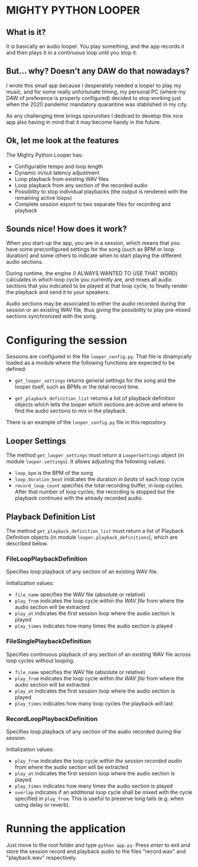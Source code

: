 # MIGHTY PYTHON LOOPER #

## What is it? ##

It is basically an audio looper. You play something, and the app records it 
and then plays it in a continuous loop until you stop it.

## But... why? Doesn't any DAW do  that nowadays? ##

I wrote this small app because I desperately needed a looper to play my music,
and for some really unfortunate timing, my personal PC (where my DAW of 
preference is properly configured) decided to stop working just when the 2020
pandemic mandatory quarantine was stablished in my city.

As any challenging time brings oporunities I dediced to develop this nice app
also having in mind that it may become handy in the future.

## Ok, let me look at the features ##

The Mighty Python Looper has:

- Configurable tempo and loop length
- Dynamic in/out latency adjustment
- Loop playback from existing WAV files
- Loop playback from any section of the recorded audio
- Possibility to stop individual playbacks (the output is rendered with the 
  remaining active loops)
- Complete session export to two separate files for recording and playback

## Sounds nice! How does it work? ##

When you start-up the app, you are in a session, which means that you have some
preconfigured settings for the song (such as BPM or loop duration) and some 
others to indicate when to start playing the different audio sections.

During runtime, the engine (I ALWAYS WANTED TO USE THAT WORD) calculates in 
which loop cycle you currently are, and mixes all audio sections that you 
indicated to be played at that loop cycle, to finally render the playback and
send it to your speakers.

Audio sections may be associated to either the audio recorded during the 
session or an existing WAV file, thus giving the possibility to play pre-mixed 
sections synchronized with the song.

# Configuring the session #

Sessions are configured in the file `looper_config.py`. That file is 
dinamycally loaded as a module where the following functions are expected to 
be defined:

- `get_looper_settings` returns general settings for the song and the looper 
  itself, such as BPMs or the total record time.

- `get_playback_definition_list` returns a list of playback definition objects
  which tells the looper which sections are active and where to find the audio
  sections to mix in the playback.

There is an example of the `looper_config.py` file in this repository.

## Looper Settings ##

The method `get_looper_settings` must return a `LooperSettings` object (in 
module `looper.settings`). It allows adjusting the following values:

- `loop_bpm` is the BPM of the song
- `loop_duration_beat` inidcates the duration *in beats* of each loop cycle
- `record_loop_count` specifies the total recording buffer, in loop cycles. 
  After that number of loop cycles, the recording is stopped but the playback
  continues with the already recorded audio.

## Playback Definition List ##

The method `get_playback_definition_list` must return a list of Playback 
Definition objects (in module `looper.playback_definitions`), which are described
below.

### FileLoopPlaybackDefinition ###

Specifies loop playback of any section of an existing WAV file.

Initialization values:

- `file_name` specifies the WAV file (absolute or relative)
- `play_from` indicates the loop cycle *within the WAV file* from where the 
   audio section will be extracted
- `play_at` indicates the first session loop where the audio section is played
- `play_times` indicates how many times the audio section is played

### FileSinglePlaybackDefinition ###

Specifies continuous playback of any section of an existing WAV file across
loop cycles without looping.

- `file_name` specifies the WAV file (absolute or relative)
- `play_from` indicates the loop cycle *within the WAV file* from where the 
   audio section will be extracted
- `play_at` indicates the first session loop where the audio section is played
- `play_times` indicates how many loop cycles the playback will last

### RecordLoopPlaybackDefinition ###

Specifies loop playback of any section of the audio recorded during the session.

Initialization values:

- `play_from` indicates the loop cycle *within the session recorded audio* from
  where the audio section will be extracted
- `play_at` indicates the first session loop where the audio section is played
- `play_times` indicates how many times the audio section is played
- `overlap` indicates if an additional loop cycle shall be mixed with the cycle
  specified in `play_from`. This is useful to preserve long tails (e.g. when
  using delay or reverb).

# Running the application #

Just move to the root folder and type `python app.py`. Press *enter* to exit 
and store the session record and playback audio to the files "record.wav" and
"playback.wav" respectively.